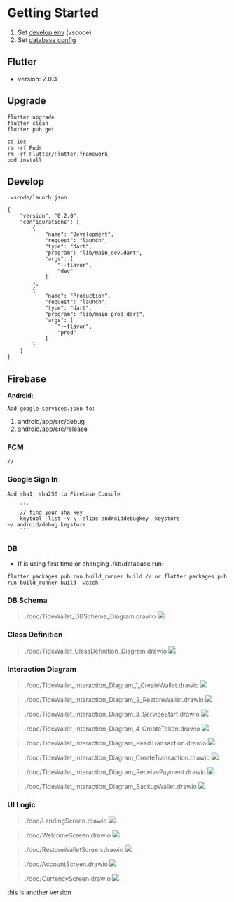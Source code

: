 # Getting Started
1. Set [develop env](#Develop) (vscode)
2. Set [database config](#DB)



## Flutter
- version: 2.0.3


## Upgrade
```
flutter upgrade
flutter clean
flutter pub get

cd ios
rm -rf Pods
rm -rf Flutter/Flutter.framework
pod install

```

## Develop
`.vscode/launch.json`
```
{
    "version": "0.2.0",
    "configurations": [
        {   
            "name": "Development",  
            "request": "launch", 
            "type": "dart",       
            "program": "lib/main_dev.dart", 
            "args": [    
                "--flavor",   
                "dev"     
            ]
        },  
        {  
            "name": "Production",  
            "request": "launch", 
            "type": "dart", 
            "program": "lib/main_prod.dart",  
            "args": [       
                "--flavor",   
                "prod"  
            ]     
        }  
    ]
}
```

## Firebase

**Android:**

`Add google-services.json to:`

1. android/app/src/debug
2. android/app/src/release


### FCM
```
//
```
### Google Sign In

`Add sha1, sha256 to Firebase Console`

        ```
        // find your sha key
        keytool -list -v \ -alias androiddebugkey -keystore ~/.android/debug.keystore
        ```


### DB
* If is using first time or changing ./lib/database run:

```
flutter packages pub run build_runner build // or flutter packages pub run build_runner build  watch
```  


### DB Schema
> ./doc/TideWallet_DBSchema_Diagram.drawio
![](./doc/TideWallet_DBSchema_Diagram.png)

### Class Definition
> ./doc/TideWallet_ClassDefinition_Diagram.drawio
![](./doc/TideWallet_ClassDefinition_Diagram.png)

### Interaction Diagram
> ./doc/TideWallet_Interaction_Diagram_1_CreateWallet.drawio
![](./doc/TideWallet_Interaction_Diagram_1_CreateWallet.png)

> ./doc/TideWallet_Interaction_Diagram_2_RestoreWallet.drawio
![](./doc/TideWallet_Interaction_Diagram_2_RestoreWallet.png)

> ./doc/TideWallet_Interaction_Diagram_3_ServiceStart.drawio
![](./doc/TideWallet_Interaction_Diagram_3_ServiceStart.png)

> ./doc/TideWallet_Interaction_Diagram_4_CreateToken.drawio
![](./doc/TideWallet_Interaction_Diagram_4_CreateToken.png)

> ./doc/TideWallet_Interaction_Diagram_ReadTransaction.drawio
![](./doc/TideWallet_Interaction_Diagram_ReadTransaction.png)

> ./doc/TideWallet_Interaction_Diagram_CreateTransaction.drawio
![](./doc/TideWallet_Interaction_Diagram_CreateTransaction.png)

> ./doc/TideWallet_Interaction_Diagram_ReceivePayment.drawio
![](./doc/TideWallet_Interaction_Diagram_ReceivePayment.png)

> ./doc/TideWallet_Interaction_Diagram_BackupWallet.drawio
![](./doc/TideWallet_Interaction_Diagram_BackupWallet.png)

### UI Logic
> ./doc/LandingScreen.drawio
![](./doc/LandingScreen.png)

> ./doc/WelcomeScreen.drawio
![](./doc/WelcomeScreen.png)

> ./doc/RestoreWalletScreen.drawio
![](./doc/RestoreWalletScreen.png)

> ./doc/AccountScreen.drawio
![](./doc/AccountScreen.png)

> ./doc/CurrencyScreen.drawio
![](./doc/CurrencyScreen.png)

this is another version